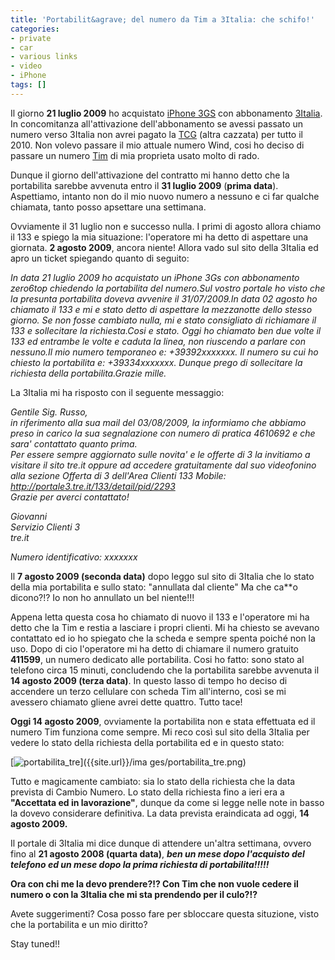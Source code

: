 ```yaml
---
title: 'Portabilit&agrave; del numero da Tim a 3Italia: che schifo!'
categories:
- private
- car
- various links
- video
- iPhone
tags: []
---
```

Il giorno **21 luglio 2009** ho acquistato [iPhone
3GS](http://www.apple.com/it/iphone/) con abbonamento
[3Italia](http://www.tre.it). In concomitanza all'attivazione dell'abbonamento
se avessi passato un numero verso 3Italia non avrei pagato la
[TCG](http://it.wikipedia.org/wiki/Tassa_di_concessione_governativa) (altra
cazzata) per tutto il 2010. Non volevo passare il mio attuale numero Wind,
cosi ho deciso di passare un numero [Tim](http://www.tim.it) di mia proprieta
usato molto di rado.

Dunque il giorno dell'attivazione del contratto mi hanno detto che la
portabilita sarebbe avvenuta entro il **31 luglio 2009** (**prima data**).
Aspettiamo, intanto non do il mio nuovo numero a nessuno e ci far qualche
chiamata, tanto posso apsettare una settimana.

Ovviamente il 31 luglio non e successo nulla. I primi di agosto allora chiamo
il 133 e spiego la mia situazione: l'operatore mi ha detto di aspettare una
giornata. **2 agosto 2009**, ancora niente! Allora vado sul sito della 3Italia
ed apro un ticket spiegando quanto di seguito:

_In data 21 luglio 2009 ho acquistato un iPhone 3Gs con abbonamento zero6top
chiedendo la portabilita del numero.Sul vostro portale ho visto che la
presunta portabilita doveva avvenire il 31/07/2009.In data 02 agosto ho
chiamato il 133 e mi e stato detto di aspettare la mezzanotte dello stesso
giorno. Se non fosse cambiato nulla, mi e stato consigliato di richiamare il
133 e sollecitare la richiesta.Cosi e stato. Oggi ho chiamato ben due volte il
133 ed entrambe le volte e caduta la linea, non riuscendo a parlare con
nessuno.Il mio numero temporaneo e: +39392xxxxxxx. Il numero su cui ho chiesto
la portabilita e: +39334xxxxxxx. Dunque prego di sollecitare la richiesta
della portabilita.Grazie mille._

La 3Italia mi ha risposto con il seguente messaggio:

_Gentile Sig. Russo,  
in riferimento alla sua mail del 03/08/2009, la informiamo che abbiamo preso
in carico la sua segnalazione con numero di pratica 4610692 e che sara'
contattato quanto prima.  
Per essere sempre aggiornato sulle novita' e le offerte di 3 la invitiamo a
visitare il sito tre.it oppure ad accedere gratuitamente dal suo videofonino
alla sezione Offerta di 3 dell'Area Clienti 133 Mobile:  
<http://portale3.tre.it/133/detail/pid/2293>  
Grazie per averci contattato!_

_Giovanni  
Servizio Clienti 3  
tre.it_

_Numero identificativo: xxxxxxx_

Il **7 agosto 2009 (seconda data)** dopo leggo sul sito di 3Italia che lo
stato della mia portabilita e sullo stato: "annullata dal cliente" Ma che
ca**o dicono?!? Io non ho annullato un bel niente!!!

Appena letta questa cosa ho chiamato di nuovo il 133 e l'operatore mi ha detto
che la Tim e restia a lasciare i propri clienti. Mi ha chiesto se avevano
contattato ed io ho spiegato che la scheda e sempre spenta poiché non la uso.
Dopo di cio l'operatore mi ha detto di chiamare il numero gratuito **411599**,
un numero dedicato alle portabilita. Cosi ho fatto: sono stato al telefono
circa 15 minuti, concludendo che la portabilita sarebbe avvenuta il **14
agosto 2009 (terza data)**. In questo lasso di tempo ho deciso di accendere un
terzo cellulare con scheda Tim all'interno, così se mi avessero chiamato
gliene avrei dette quattro. Tutto tace!

**Oggi 14 agosto 2009**, ovviamente la portabilita non e stata effettuata ed il numero Tim funziona come sempre. Mi reco così sul sito della 3Italia per vedere lo stato della richiesta della portabilita ed e in questo stato:

[![portabilita_tre]({{site.url}}/images/portabilita_tre.png)]({{site.url}}/ima
ges/portabilita_tre.png)

Tutto e magicamente cambiato: sia lo stato della richiesta che la data
prevista di Cambio Numero. Lo stato della richiesta fino a ieri era a
**"Accettata ed in lavorazione"**, dunque da come si legge nelle note in basso
la dovevo considerare definitiva. La data prevista eraindicata ad oggi, **14
agosto 2009.**

Il portale di 3Italia mi dice dunque di attendere un'altra settimana, ovvero
fino al **21 agosto 2008 (quarta data)**, _**ben un mese dopo l'acquisto del
telefono ed un mese dopo la prima richiesta di portabilita!!!!!**_

**Ora con chi me la devo prendere?!? Con Tim che non vuole cedere il numero o con la 3Italia che mi sta prendendo per il culo?!?**

Avete suggerimenti? Cosa posso fare per sbloccare questa situzione, visto che
la portabilita e un mio diritto?

Stay tuned!!

